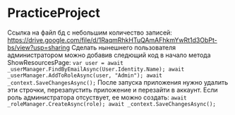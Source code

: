 # PracticeProject
Ссылка на файл бд с небольшим количество записей: https://drive.google.com/file/d/1RaqmRhkHTuQAmAFhkmYwRt1d3ObPt-bs/view?usp=sharing
Сделать нынешнего пользователя администратором можно добавив следющий код в начало метода ShowResourcesPage:
`
var user = await _userManager.FindByEmailAsync(User.Identity.Name);
await _userManager.AddToRoleAsync(user, "Admin");
await _context.SaveChangesAsync();
`
После запуска приложения нужно удалить эти строчки, перезапустить приложение и перезайти в аккаунт.
Если роль администратора отсуствует, ее можно создать:
`
await _roleManager.CreateAsync(role);
await _context.SaveChangesAsync();
`
